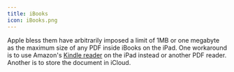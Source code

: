 ```yaml
---
title: iBooks
icon: iBooks.png
---
```

Apple bless them have arbitrarily imposed a limit of 1MB or one
megabyte as the maximum size of any PDF inside iBooks on the iPad.
One workaround is to use Amazon's [Kindle reader](https://www.amazon.co.uk/kindle-dbs/fd/kcp)
on the iPad instead or another PDF reader. Another is to
store the document in iCloud.
